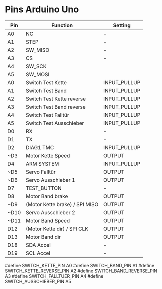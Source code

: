 # Pins Arduino Uno

Pin | Function | Setting
----|----------|---------
A0 | NC | -
A1 | STEP | -
A2 | SW_MISO | -
A3 | CS | -
A4 | SW_SCK
A5 | SW_MOSI
A0 | Switch Test Kette | INPUT_PULLUP
A1 | Switch Test Band | INPUT_PULLUP
A2 | Switch Test Kette reverse| INPUT_PULLUP
A3 | Switch Test Band reverse | INPUT_PULLUP
A4 | Switch Test Falltür| INPUT_PULLUP
A5 | Switch Test Ausschieber| INPUT_PULLUP
D0 | RX | -
D1 | TX | -
D2 | DIAG1 TMC | INPUT_PULLUP
~D3 | Motor Kette Speed | OUTPUT
D4 | ARM SYSTEM | INPUT_PULLUP
~D5 | Servo Falltür | OUTPUT
~D6 | Servo Ausschieber 1 | OUTPUT
D7 | TEST_BUTTON | -
D8 | Motor Band brake | OUTPUT
~D9 | (Motor Kette brake) / SPI MISO | OUTPUT
~D10 | Servo Ausschieber 2 | OUTPUT
~D11 | Motor Band Speed | OUTPUT
D12 | (Motor Kette dir) / SPI CLK | OUTPUT
D13 | Motor Band dir| OUTPUT
D18 | SDA Accel | -
D19 | SCL Accel | -





#define SWITCH_KETTE_PIN A0
#define SWITCH_BAND_PIN A1
#define SWITCH_KETTE_REVERSE_PIN A2
#define SWITCH_BAND_REVERSE_PIN A3
#define SWITCH_FALLTUER_PIN A4
#define SWITCH_AUSSCHIEBER_PIN A5